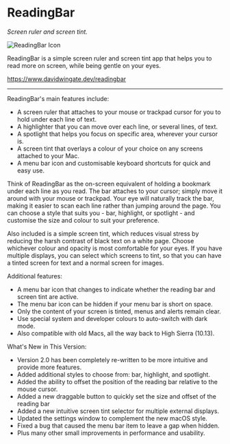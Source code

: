 # ReadingBar

*Screen ruler and screen tint.*

![ReadingBar Icon](https://github.com/DavidWingate/ReadingBar/raw/main/icon_128x128.png)

ReadingBar is a simple screen ruler and screen tint app that helps you to read more on screen, while being gentle on your eyes.

https://www.davidwingate.dev/readingbar

---

ReadingBar's main features include:

- A screen ruler that attaches to your mouse or trackpad cursor for you to hold under each line of text.
- A highlighter that you can move over each line, or several lines, of text.
- A spotlight that helps you focus on specific area, wherever your cursor is.
- A screen tint that overlays a colour of your choice on any screens attached to your Mac.
- A menu bar icon and customisable keyboard shortcuts for quick and easy use.

Think of ReadingBar as the on-screen equivalent of holding a bookmark under each line as you read. The bar attaches to your cursor; simply move it around with your mouse or trackpad. Your eye will naturally track the bar, making it easier to scan each line rather than jumping around the page. You can choose a style that suits you - bar, highlight, or spotlight - and customise the size and colour to suit your preference.

Also included is a simple screen tint, which reduces visual stress by reducing the harsh contrast of black text on a white page. Choose whichever colour and opacity is most comfortable for your eyes. If you have multiple displays, you can select which screens to tint, so that you can have a tinted screen for text and a normal screen for images.

Additional features:

- A menu bar icon that changes to indicate whether the reading bar and screen tint are active.
- The menu bar icon can be hidden if your menu bar is short on space.
- Only the content of your screen is tinted, menus and alerts remain clear.
- Use special system and developer colours to auto-switch with dark mode.
- Also compatible with old Macs, all the way back to High Sierra (10.13).

What's New in This Version:

- Version 2.0 has been completely re-written to be more intuitive and provide more features.
- Added additional styles to choose from: bar, highlight, and spotlight.
- Added the ability to offset the position of the reading bar relative to the mouse cursor.
- Added a new draggable button to quickly set the size and offset of the reading bar
- Added a new intuitive screen tint selector for multiple external displays.
- Updated the settings window to complement the new macOS style.
- Fixed a bug that caused the menu bar item to leave a gap when hidden.
- Plus many other small improvements in performance and usability.
